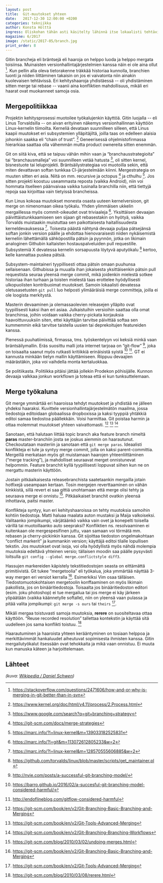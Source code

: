 ```yaml
---
layout: post
title:  Git-muutokset yhteen
date:   2017-12-30 12:00:00 +0200
categories: tekniikka
author: Konsta Hölttä
ingress: Oliskohan tähän asti käsitelty lähinnä itse lokaalisti tehtäviä git-taikatemppuja. Jokaisessa yli yhden hengen puuhassa jota kehitetään git-repositoryssä saa kanssakäydä muiden ihmisten kanssa. Jo GT:ssä 1/2017 esiteltiin git rebase, jolla sotkuhistorian muotoilee siistimmäksi kun töitänsä aikoo esitellä muille pull requestin tai git pushin muodossa. Monimutkaisemmissa ympäristöissä git merge on tarpeellinen.
magazine: 6/2017
image: /static/2017-05/branch.jpg
print_order: 8
---
```

Gitin brancheja eli bräntsejä eli haaroja on helppo luoda ja helppo mergata toisiinsa. Muinaisten versionhallintajärjestelmien kanssa näin ei ole aina ollut [^1]. Kun pellin alla oleva tietorakenne träkkää historiaa kunnolla, branchien luonti ja niiden liittäminen takaisin on jos ei vaivatonta niin ainakin kuolevaisen tehtävissä. Eri kehityshaaroja yhdistäessä -- oli yhdistäminen sitten merge tai rebase -- vaanii aina konfliktien mahdollisuus, mikäli eri haarat ovat muokanneet samoja osia.

## Mergepolitiikkaa

Projektin kehitysprosessi muotoilee työkalujenkin käyttöä. Gitin luojalla -- eli Linus Torvaldsilla -- on aivan erityinen näkemys versionhallinnan käyttöön Linux-kernelin tiimoilta. Kerneliä devataan suunnilleen silleen, että Linus kaapii muutokset eri subsystemien ylläpitäjiltä, joilla taas on edelleen alaisia johonkin saakka eli “chain of trust”. [^2] Geneerisessä ohjelmistofirmassa hierarkiaa saattaa olla vähemmän mutta product ownereita sitten enemmän.

Git on siitä kiva, että se taipuu vähän mihin vaan ja “branchausstrategioita” tai “branchausmalleja” voi suunnilleen vetää hatusta [^3], oli sitten kernel, bisnestuote tai leluprojekti. Bräntsäilystrategiaa voi muotoilla sekin, että miten devattavan softan tunkkaa CI-järjestelmään kiinni. Mergestrategia on muuten sitten eri asia. Niitä on mm. recursive ja octopus [^4] ja cthulhu [^5]. Jos sitten projekti koostuu useammasta reposta (vaikka Android), niin voi hommata itselleen päänvaivaa vaikka tusinalla branchilla niin, että tiettyjä repoja saa kirjoittaa vain tietyissä brancheissa.

Kun Linus kokoaa muutokset monesta osasta uuteen kernelversioon, git merge on nimenomaan oikea työkalu. Yhden ylimmäisen ukkelin mergaillessa myös commit-oikeudet ovat triviaaleja [^6]. Yksittäisen devaajan päivittäistunkkaamiseen sen sijaan git rebasestakin on hyötyä, vaikka Torvalds muistaakin muistuttaa sen paikottaisesta haitallisuudesta kerneldevauksessa [^7]. Toisesta päästä nähtynä devaaja puljaa pätsejänsä softan jonkin version päälle ja ehdottaa hienovaraisesti niiden nykäisemistä kerneliin lähettämällä sähköpostilla pätsin ja pyynnön, jotka on likimain analoginen Githubin kaltaisten hostauspalveluiden pull requestille. Subsystemiä X devatessa kernelin sorsapuusta löytyvä aputyökalu [^8] kertoo, kelle kannattaa puskea pätsiä.

Subsystem-maintaineri tyypillisesti ottaa pätsin omaan puuhunsa sellaisenaan. Githubissa ja muualla ihan jokaisesta yksittäisenkin pätsin pull requestista seuraa yleensä merge commit, mikä joidenkin mielestä sotkee historiaa ihan turhaan ja toisten mielestä taas erottelee hyödyllisesti ulkopuolisten kontribuoimat muutokset. Samoin lokaalisti devatessa oletusasetusten `git pull` luo helposti ylimääräisiä merge committeja, joilla ei ole loogista merkitystä.

Masterin devaaminen ja olemassaolevien releasejen ylläpito ovat tyypillisesti kaksi ihan eri asiaa. Julkaistuihin versioihin saattaa olla omat branchinsa, joihin voidaan vaikka cherry-pickata korjauksia haavoittuvuuksiin siten, ettei käyttäjän tarvitse päivittää softaa sen kummemmin eikä tarvitse taistella uusien tai deprekoitujen featureiden kanssa.

Pienessä puuhatiimissä, firmassa, tms. työskentelyyn voi keksiä minkä vaan bräntsäilymallin. Eräs suosittu malli jota internet tarjoaa on “git-flow” [^9], joka on toisaalta saanut myös rutkasti kritiikkiä erinäisistä syistä [^10] [^11]. GT ei kannusta minkään tietyn mallin käyttämiseen. Riippuu devaajien määrästäkin, joka voi vaihdella monta kertaluokkaa.

Se politiikasta. Politiikka pitäisi jättää jollekin Prodekon pöhisijälle. Kunnon devaaja valkkaa jonkun workflown ja toteaa että ei kun tunksuttelemaan.

## Merge työkaluna

Git merge ymmärtää eri haaroissa tehdyt muutokset ja yhdistää ne jälleen yhdeksi haaraksi. Kuvittele versionhallintajärjestelmätön maailma, jossa tiedostoja editoidaan globaalissa dropboxissa ja kaksi tyyppiä yhtäkkiä editoi samaa tiedostoa päällekkäin. Voisi harmittaa. Git poistaa harmin ja ottaa molemmat muutokset yhteen vaivattomasti. [^12] [^13] [^14]

Sanotaan, että halutaan liittää topic branch aka feature branch nimeltä **paras** master-branchiin josta se joskus aiemmin on haarautunut. Checkoutataan masteriin ja sanotaan että `git merge paras`. Ideaalisti konflikteja ei tule ja syntyy merge commit, jolla on kaksi parent-committia. Mergeillä merkataan myös git muistamaan haarojen yhteenliittäminen (“merge tracking”), ja mahdolliset seuraavat merget onnistunevat helpommin. Feature branchit kyllä tyypillisesti loppuvat siihen kun ne on mergattu masterin käyttöön.

Jostain pitkäaikaisesta releasebranchista saatetaankin mergailla jotain hotfixejä useampaan kertaan. Tosin mergejen reverttaaminen on vähän kinkkistä, sillä revert ei saa gittiä unohtamaan että merge olisi tehty ja seuraava merge ei onnistu [^15]. Pitkäaikaiset branchit ovatkin yleensä inhottavia, paitsi master.

Konflikteja syntyy, kun eri kehityshaaroissa on tehty muutoksia samoihin kohtiin tiedostoja. Matti haluaa maalata auton mustaksi ja Maija valkoiseksi. Valitaanko jompikumpi, värjätäänkö vaikka vain ovet ja konepelti toisella värillä tai muotoillaanko auto seepraksi? Konfliktien ns. resolvaaminen ei kuitenkaan ole mergespesifinen juttu, vaan samaan voi törmätä mm. rebasen ja cherry-pickinkin kanssa. Git sijoittaa tiedoston ongelmakohtaan “conflict markerit” ja kummankin version; käyttäjä editoi tilalle lopullisen tekstin. Jos muutokset ovat isoja, voi olla hyödyllistä myös nähdä molempia muutoksia edeltävä yhteinen versio; tällaisen moodin saa päälle pysyvästi loitsulla `git config --global merge.conflictstyle diff3`.

Hassujen markereiden käpistely tekstitiedostojen seasta on eittämättä primitiivistä. Git tukee “mergetoolia” eli työkalua, joka ymmärtää näyttää 3-way mergen eri versiot kerralla [^12]. Esimerkiksi Vim osaa tälläisen. Tiedostomuotokohtaisen mergetoolin konffaaminen on myös likimain pakollista, jos on binääritiedostoja. Toisaalta jos binääritiedoston editori (esim. joku photoshop) ei tue mergailua tai jos merge ei käy järkeen ylipäätään (vaikka käännetylle softalle), niin on yleensä vaan pulassa ja pitää valita jompikumpi: `git merge -s ours` tai `theirs` [^13].

Mikäli mergaa toistuvasti samoja muutoksia, **rerere** on suositeltavaa ottaa käyttöön. “Reuse recorded resolution” tallettaa kontekstin ja käyttää sitä uudelleen jos sama konflikti toistuu. [^16]

Haarautuminen ja haaroista yhteen kerääntyminen on tosiaan helppoa ja merkittävimmät hankaluudet aiheutuvat sopimisesta ihmisten kanssa. Gitin mergailutyökalut itsessään ovat tehokkaita ja mikä vaan onnistuu. Ei muuta kun manuska käteen ja harjoittelemaan.

## Lähteet

[^1]: <https://stackoverflow.com/questions/2471606/how-and-or-why-is-merging-in-git-better-than-in-svn>
[^2]: <https://www.kernel.org/doc/html/v4.11/process/2.Process.html>
[^3]: <https://www.google.com/search?q=git+branching+strategy>
[^4]: <https://git-scm.com/docs/merge-strategies>
[^5]: <https://marc.info/?l=linux-kernel&m=139033182525831>
[^6]: <https://marc.info/?l=git&m=113072612805233&w=2>
[^7]: <https://marc.info/?l=linux-kernel&m=128570555606885&w=2>
[^8]: <https://github.com/torvalds/linux/blob/master/scripts/get_maintainer.pl>
[^9]: <http://nvie.com/posts/a-successful-git-branching-model/>
[^10]: <https://barro.github.io/2016/02/a-succesful-git-branching-model-considered-harmful/>
[^11]: <http://endoflineblog.com/gitflow-considered-harmful>
[^12]: <https://git-scm.com/book/en/v2/Git-Branching-Basic-Branching-and-Merging>
[^13]: <https://git-scm.com/book/en/v2/Git-Tools-Advanced-Merging>
[^14]: <https://git-scm.com/book/en/v2/Git-Branching-Branching-Workflows>
[^15]: <https://git-scm.com/blog/2010/03/02/undoing-merges.html>
[^16]: <https://git-scm.com/blog/2010/03/08/rerere.html>

*(kuva: [Wikipedia / Daniel Schwen](https://en.wikipedia.org/wiki/File:CTA_loop_junction.jpg))*
